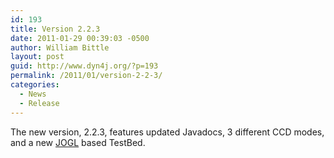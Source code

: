 ```yaml
---
id: 193
title: Version 2.2.3
date: 2011-01-29 00:39:03 -0500
author: William Bittle
layout: post
guid: http://www.dyn4j.org/?p=193
permalink: /2011/01/version-2-2-3/
categories:
  - News
  - Release
---
```

The new version, 2.2.3, features updated Javadocs, 3 different CCD modes, and a new <a href="http://www.jogamp.org">JOGL</a> based TestBed.  
